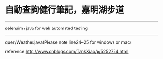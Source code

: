 # 自動查詢健行筆記，嘉明湖步道

***
selenuim+java for web automated testing
***

queryWeather.java(Please note line24~25 for windows or mac)<br>

reference:http://www.cnblogs.com/TankXiao/p/5252754.html<br>